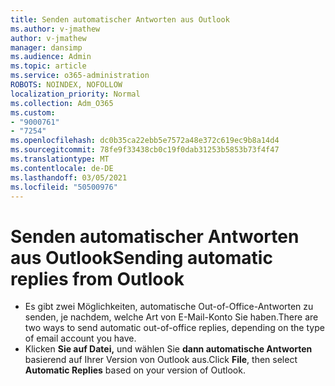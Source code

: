 ```yaml
---
title: Senden automatischer Antworten aus Outlook
ms.author: v-jmathew
author: v-jmathew
manager: dansimp
ms.audience: Admin
ms.topic: article
ms.service: o365-administration
ROBOTS: NOINDEX, NOFOLLOW
localization_priority: Normal
ms.collection: Adm_O365
ms.custom:
- "9000761"
- "7254"
ms.openlocfilehash: dc0b35ca22ebb5e7572a48e372c619ec9b8a14d4
ms.sourcegitcommit: 78fe9f33438cb0c19f0dab31253b5853b73f4f47
ms.translationtype: MT
ms.contentlocale: de-DE
ms.lasthandoff: 03/05/2021
ms.locfileid: "50500976"
---
```

# <a name="sending-automatic-replies-from-outlook"></a><span data-ttu-id="fdea7-102">Senden automatischer Antworten aus Outlook</span><span class="sxs-lookup"><span data-stu-id="fdea7-102">Sending automatic replies from Outlook</span></span>

- <span data-ttu-id="fdea7-103">Es gibt zwei Möglichkeiten, automatische Out-of-Office-Antworten zu senden, je nachdem, welche Art von E-Mail-Konto Sie haben.</span><span class="sxs-lookup"><span data-stu-id="fdea7-103">There are two ways to send automatic out-of-office replies, depending on the type of email account you have.</span></span>
- <span data-ttu-id="fdea7-104">Klicken **Sie auf Datei,** und wählen Sie **dann automatische Antworten** basierend auf Ihrer Version von Outlook aus.</span><span class="sxs-lookup"><span data-stu-id="fdea7-104">Click **File**, then select **Automatic Replies** based on your version of Outlook.</span></span>
